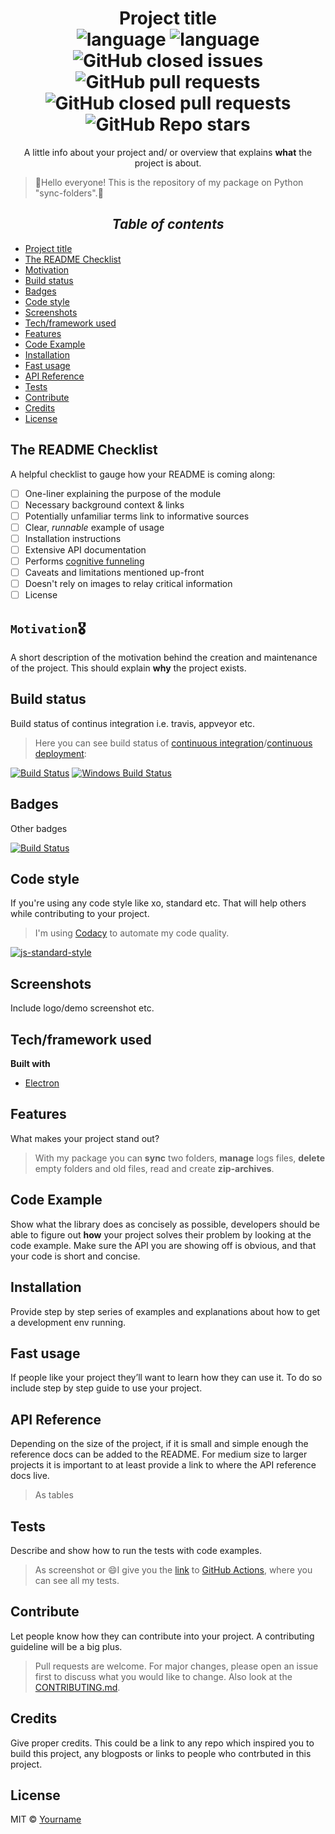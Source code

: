 <h1 id="project-title" align="center">
  Project title<br>
  <img alt="language" src="https://img.shields.io/badge/language-python-brightgreen?style=flat-square" />
  <img alt="language" src="https://img.shields.io/github/issues/mezgoodle/Templates?style=flat-square" />
  <img alt="GitHub closed issues" src="https://img.shields.io/github/issues-closed/mezgoodle/Templates?style=flat-square" />
  <img alt="GitHub pull requests" src="https://img.shields.io/github/issues-pr/mezgoodle/Templates?style=flat-square" />
  <img alt="GitHub closed pull requests" src="https://img.shields.io/github/issues-pr-closed/mezgoodle/Templates?style=flat-square" />
  <img alt="GitHub Repo stars" src="https://img.shields.io/github/stars/mezgoodle/Templates?style=flat-square">
</h1>

<p align="center">
 A little info about your project and/ or overview that explains <strong>what</strong> the project is about.
 <blockquote>🌟Hello everyone! This is the repository of my package on Python "sync-folders".🌟</blockquote>
</p>

<h2 align="center">
  <i>Table of contents</i>
</h2>

- [Project title](#project-title)
- [The README Checklist](#the-readme-checklist)
- [Motivation](#motivation)
- [Build status](#build-status)
- [Badges](#badges)
- [Code style](#code-style)
- [Screenshots](#screenshots)
- [Tech/framework used](#techframework-used)
- [Features](#features)
- [Code Example](#code-example)
- [Installation](#installation)
- [Fast usage](#fast-usage)
- [API Reference](#api-reference)
- [Tests](#tests)
- [Contribute](#contribute)
- [Credits](#credits)
- [License](#license)

## The README Checklist

A helpful checklist to gauge how your README is coming along:

- [ ] One-liner explaining the purpose of the module
- [ ] Necessary background context & links
- [ ] Potentially unfamiliar terms link to informative sources
- [ ] Clear, *runnable* example of usage
- [ ] Installation instructions
- [ ] Extensive API documentation
- [ ] Performs [cognitive funneling](https://github.com/noffle/art-of-readme#cognitive-funneling)
- [ ] Caveats and limitations mentioned up-front
- [ ] Doesn't rely on images to relay critical information
- [ ] License

## `Motivation`🎖️

A short description of the motivation behind the creation and maintenance of the project. This should explain **why** the project exists.

## Build status

Build status of continus integration i.e. travis, appveyor etc.

> Here you can see build status of [continuous integration](https://en.wikipedia.org/wiki/Continuous_integration)/[continuous deployment](https://en.wikipedia.org/wiki/Continuous_deployment):

[![Build Status](https://travis-ci.org/akashnimare/foco.svg?branch=master)](https://travis-ci.org/akashnimare/foco)
[![Windows Build Status](https://ci.appveyor.com/api/projects/status/github/akashnimare/foco?branch=master&svg=true)](https://ci.appveyor.com/project/akashnimare/foco/branch/master)

## Badges

Other badges

[![Build Status](https://img.shields.io/badge/Theme-Template-brightgreen?style=flat-square)](https://www.google.com.ua/)

## Code style

If you're using any code style like xo, standard etc. That will help others while contributing to your project.

> I'm using [Codacy](https://www.codacy.com/) to automate my code quality.

[![js-standard-style](https://img.shields.io/badge/code%20style-standard-brightgreen.svg?style=flat)](https://github.com/feross/standard)
 
## Screenshots

Include logo/demo screenshot etc.

## Tech/framework used

**Built with**

- [Electron](https://electron.atom.io)

## Features

What makes your project stand out?

> With my package you can **sync** two folders, **manage** logs files, **delete** empty folders and old files, read and create **zip-archives**.

## Code Example

Show what the library does as concisely as possible, developers should be able to figure out **how** your project solves their problem by looking at the code example. Make sure the API you are showing off is obvious, and that your code is short and concise.

## Installation

Provide step by step series of examples and explanations about how to get a development env running.

## Fast usage

If people like your project they’ll want to learn how they can use it. To do so include step by step guide to use your project.

## API Reference

Depending on the size of the project, if it is small and simple enough the reference docs can be added to the README. For medium size to larger projects it is important to at least provide a link to where the API reference docs live.

> As tables

## Tests

Describe and show how to run the tests with code examples.

> As screenshot or :smile:I give you the [link](https://github.com/mezgoodle/sync-folders/actions?query=workflow%3A%22Python+package%22) to [GitHub Actions](https://github.com/features/actions), where you can see all my tests.

## Contribute

Let people know how they can contribute into your project. A contributing guideline will be a big plus.

> Pull requests are welcome. For major changes, please open an issue first to discuss what you would like to change. Also look at the [CONTRIBUTING.md](link).

## Credits

Give proper credits. This could be a link to any repo which inspired you to build this project, any blogposts or links to people who contrbuted in this project. 

## License

MIT © [Yourname]()
